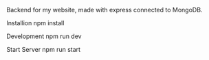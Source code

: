 Backend for my website, made with express connected to MongoDB.

Installion
npm install

Development
npm run dev

Start Server
npm run start
